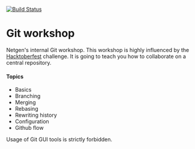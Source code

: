[![Build Status](https://travis-ci.org/MarioBlazek/git-workshop.svg?branch=master)](https://travis-ci.org/MarioBlazek/git-workshop)

# Git workshop


Netgen's internal Git workshop.
This workshop is highly influenced by the [Hacktoberfest](https://hacktoberfest.digitalocean.com/) challenge. It is going to teach you how to collaborate on a central repository.

#### Topics
- Basics
- Branching
- Merging
- Rebasing
- Rewriting history
- Configuration
- Github flow   

Usage of Git GUI tools is strictly forbidden.

